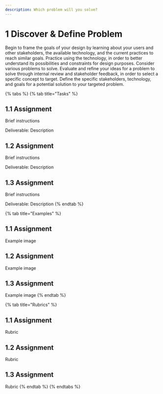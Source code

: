 ```yaml
---
description: Which problem will you solve?
---
```


# 1 Discover & Define Problem

Begin to frame the goals of your design by learning about your users and other stakeholders, the available technology, and the current practices to reach similar goals. Practice using the technology, in order to better understand its possibilities and constraints for design purposes. Consider various problems to solve. Evaluate and refine your ideas for a problem to solve through internal review and stakeholder feedback, in order to select a specific concept to target. Define the specific stakeholders, technology, and goals for a potential solution to your targeted problem.



{% tabs %}
{% tab title="Tasks" %}
## 1.1 Assignment

Brief instructions

Deliverable: Description

## 1.2 Assignment

Brief instructions

Deliverable: Description

## 1.3 Assignment

Brief instructions

Deliverable: Description
{% endtab %}

{% tab title="Examples" %}
## 1.1 Assignment

Example image

## 1.2 Assignment

Example image

## 1.3 Assignment

Example image
{% endtab %}

{% tab title="Rubrics" %}
## 1.1 Assignment

Rubric

## 1.2 Assignment

Rubric

## 1.3 Assignment

Rubric
{% endtab %}
{% endtabs %}



